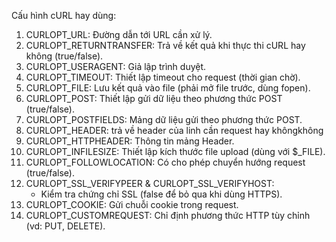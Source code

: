 Cấu hình cURL hay dùng:

1. CURLOPT_URL: Đường dẫn tới URL cần xử lý.
2. CURLOPT_RETURNTRANSFER: Trả về kết quả khi thực thi cURL hay không (true/false).
3. CURLOPT_USERAGENT: Giả lập trình duyệt.
4. CURLOPT_TIMEOUT: Thiết lập timeout cho request (thời gian chờ).
5. CURLOPT_FILE: Lưu kết quả vào file (phải mở file trước, dùng fopen).
6. CURLOPT_POST: Thiết lập gửi dữ liệu theo phương thức POST (true/false).
7. CURLOPT_POSTFIELDS: Mảng dữ liệu gửi theo phương thức POST.
8. CURLOPT_HEADER: trả về header của linh cần request hay khôngkhông
9. CURLOPT_HTTPHEADER: Thông tin mảng Header.
10. CURLOPT_INFILESIZE: Thiết lập kích thước file upload (dùng với $_FILE).
11. CURLOPT_FOLLOWLOCATION: Có cho phép chuyển hướng request (true/false).
12. CURLOPT_SSL_VERIFYPEER & CURLOPT_SSL_VERIFYHOST: 
    - Kiểm tra chứng chỉ SSL (false để bỏ qua khi dùng HTTPS).
13. CURLOPT_COOKIE: Gửi chuỗi cookie trong request.
14. CURLOPT_CUSTOMREQUEST: Chỉ định phương thức HTTP tùy chỉnh (vd: PUT, DELETE).

